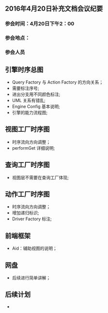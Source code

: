 ## 2016年4月20日补充文档会议纪要

### 参会时间：4月20日下午2：00
### 参会地点：
### 参会人员


## 引擎时序总图

- Query Factory 与 Action Factory 的方向关系；
- 需要标注序号;
- 进出分支用不同颜色标注;
- UML 关系有错乱;
- Engine Config 基本说明;
- 引擎的能力流程图;

## 视图工厂时序图

- 时序流向方向调整；
- performGet 详细说明;


## 查询工厂时序图

- 视图层不需要在查询工厂体现;

## 动作工厂时序图

- 时序流向方向调整；
- 增加递归标识;
- Driver Factory 标注;

## 前端框架

- Aid：辅助视图的说明；

## 网盘

- 后续进行简单讲解；

## 后续计划

- 






